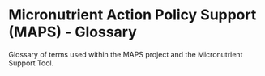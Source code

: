 # Micronutrient Action Policy Support (MAPS) - Glossary
Glossary of terms used within the MAPS project and the Micronutrient Support Tool.
